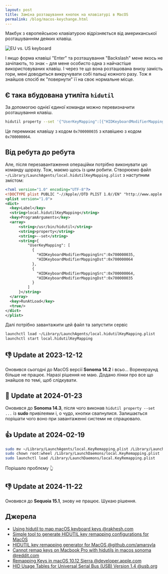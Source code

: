 ```yaml
---
layout: post
title: Заміна розташування кнопок на клавіатурі в MacOS
permalink: /blog/macos-keychange.html
---
```


Макбук з європейською клавіатурою відрізняється від американської розташуванням деяких клавіш.

![EU vs. US keyboard](/assets/img/macos-keyboards-layout.jpg)

І якщо форма клавіші "Enter" та розташування "Backslash" мене якось не зачіпають, то знак `~` для мене особисто одна з найчастіше використовуваних клавіш. І через те що вона розташована внизу замість гори, мені доводиться викручувати собі пальці кожного разу. Тож я знайшов спосіб як "повернути" її на своє нормальне місце.

<!--more-->

## Є така вбудована утиліта `​​hidutil`

За допомогою однієї єдиної команди можно перевизначити розташування клавіш.

```sh
hidutil property --set '{"UserKeyMapping":[{"HIDKeyboardModifierMappingSrc":0x700000035,"HIDKeyboardModifierMappingDst":0x700000064},{"HIDKeyboardModifierMappingSrc":0x700000064,"HIDKeyboardModifierMappingDst":0x700000035}]}'
```

Це перемикає клавішу з кодом `0x700000035` з клавішею з кодом `0x700000064`.

## Від ребута до ребута

Але, після перезавантаження операційки потрібно виконувати цю команду щоразу. Тож, маємо щось із цим робити.
Створюємо файл `~/Library/LaunchAgents/local.hidutilKeyMapping.plist` з наступним змістом:

```xml
<?xml version="1.0" encoding="UTF-8"?>
<!DOCTYPE plist PUBLIC "-//Apple//DTD PLIST 1.0//EN" "http://www.apple.com/DTDs/PropertyList-1.0.dtd">
<plist version="1.0">
<dict>
  <key>Label</key>
  <string>local.hidutilKeyMapping</string>
  <key>ProgramArguments</key>
  <array>
      <string>/usr/bin/hidutil</string>
      <string>property</string>
      <string>--set</string>
      <string>{
          "UserKeyMapping": [
            {
              "HIDKeyboardModifierMappingSrc":0x700000035,
              "HIDKeyboardModifierMappingDst":0x700000064
            },
            {
              "HIDKeyboardModifierMappingSrc":0x700000064,
              "HIDKeyboardModifierMappingDst":0x700000035
            }
          ]
      }</string>
  </array>
  <key>RunAtLoad</key>
  <true/>
</dict>
</plist>
```

Далі потрібно завантажити цей файл та запустити сервіс

```sh
launchctl load ~/Library/LaunchAgents/local.hidutilKeyMapping.plist
launchctl start local.hidutilKeyMapping
```

## 👎 Update at 2023-12-12

Оновився сьогодні до MacOS версії **Sonoma 14.2** і всьо... Ворекераунд більше не працює. Наразі рішення не маю. Додано лінки про все що знайшов по темі, щоб слідкувати.

## 🤨 Update at 2024-01-23

Оновився до **Sonoma 14.3**, після чого виконав `hidutil property --set ...` із **sudo** привілеями і, о чудо, кнопки свапнулися. Залишається порішати чого воно при завантаженні системи не спрацювало.

## 👍 Update at 2024-02-19

```sh
sudo mv ~/Library/LaunchAgents/local.KeyRemapping.plist /Library/LaunchDaemons/
sudo chown root:wheel /Library/LaunchDaemons/local.KeyRemapping.plist
sudo launchctl load /Library/LaunchDaemons/local.KeyRemapping.plist
```

Порішало проблєму 👆

## 👎 Update at 2024-11-22

Оновився до **Sequoia 15.1**, знову не працює. Шукаю рішення.

## Джерела

- [Using hidutil to map macOS keyboard keys @rakhesh.com](https://rakhesh.com/mac/using-hidutil-to-map-macos-keyboard-keys/)
- [Simple tool to generate HIDUTIL key remapping configurations for MacOS](https://hidutil-generator.netlify.app/)
- [HIDUTIL key remapping generator for MacOS @github.com/amarsyla](https://github.com/amarsyla/hidutil-key-remapping-generator)
- [Cannot remap keys on Macbook Pro with hidutils in macos sonoma @reddit.com](https://www.reddit.com/r/MacOS/comments/18g4vxn/cannot_remap_keys_on_macbook_pro_with_hidutils_in/)
- [Remapping Keys in macOS 10.12 Sierra @developer.apple.com](https://developer.apple.com/library/archive/technotes/tn2450/_index.html)
- [HID Usage Tables for Universal Serial Bus (USB) Version 1.4 @usb.org](https://www.usb.org/sites/default/files/hut1_4.pdf)
